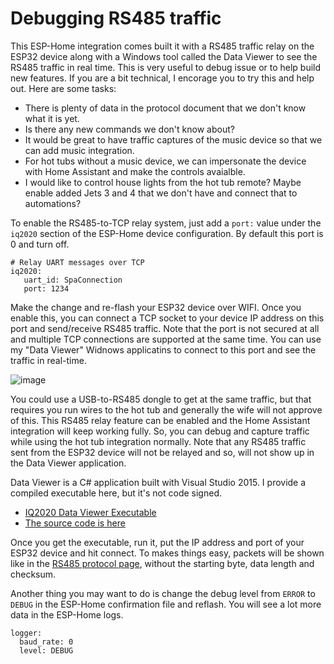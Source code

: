 # Debugging RS485 traffic

This ESP-Home integration comes built it with a RS485 traffic relay on the ESP32 device along with a Windows tool called the Data Viewer to see the RS485 traffic in real time. This is very useful to debug issue or to help build new features. If you are a bit technical, I encorage you to try this and help out. Here are some tasks:

- There is plenty of data in the protocol document that we don't know what it is yet.
- Is there any new commands we don't know about?
- It would be great to have traffic captures of the music device so that we can add music integration.
- For hot tubs without a music device, we can impersonate the device with Home Assistant and make the controls avaialble.
- I would like to control house lights from the hot tub remote? Maybe enable added Jets 3 and 4 that we don't have and connect that to automations?

To enable the RS485-to-TCP relay system, just add a `port:` value under the `iq2020` section of the ESP-Home device configuration. By default this port is 0 and turn off.

```
# Relay UART messages over TCP
iq2020:
   uart_id: SpaConnection
   port: 1234
```

Make the change and re-flash your ESP32 device over WIFI. Once you enable this, you can connect a TCP socket to your device IP address on this port and send/receive RS485 traffic. Note that the port is not secured at all and multiple TCP connections are supported at the same time. You can use my "Data Viewer" Widnows applicatins to connect to this port and see the traffic in real-time.

![image](https://github.com/Ylianst/ESP-IQ2020/assets/1319013/59615021-3164-4cb9-9a7c-036896141e3d)

You could use a USB-to-RS485 dongle to get at the same traffic, but that requires you run wires to the hot tub and generally the wife will not approve of this. This RS485 relay feature can be enabled and the Home Assistant integration will keep working fully. So, you can debug and capture traffic while using the hot tub integration normally. Note that any RS485 traffic sent from the ESP32 device will not be relayed and so, will not show up in the Data Viewer application.

Data Viewer is a C# application built with Visual Studio 2015. I provide a compiled executable here, but it's not code signed.

 - [IQ2020 Data Viewer Executable](https://github.com/Ylianst/ESP-IQ2020/raw/main/DataViewer/IQ2020-DataViewer.exe)
 - [The source code is here](https://github.com/Ylianst/ESP-IQ2020/tree/main/DataViewer)

Once you get the executable, run it, put the IP address and port of your ESP32 device and hit connect. To makes things easy, packets will be shown like in the [RS485 protocol page](https://github.com/Ylianst/ESP-IQ2020/blob/main/documentation/protocol.md), without the starting byte, data length and checksum.

Another thing you may want to do is change the debug level from `ERROR` to `DEBUG` in the ESP-Home confirmation file and reflash. You will see a lot more data in the ESP-Home logs.

```
logger:
  baud_rate: 0
  level: DEBUG
```
